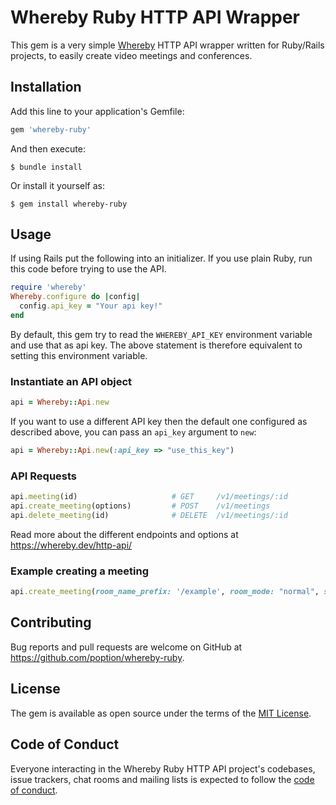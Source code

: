 # Whereby Ruby HTTP API Wrapper

This gem is a very simple [Whereby](https://whereby.com) HTTP API wrapper written for Ruby/Rails projects, to easily create video meetings and conferences. 

## Installation

Add this line to your application's Gemfile:

```ruby
gem 'whereby-ruby'
```

And then execute:

    $ bundle install

Or install it yourself as:

    $ gem install whereby-ruby

## Usage

If using Rails put the following into an initializer. If you use plain Ruby, run this code before trying to use the API.

```ruby
require 'whereby'
Whereby.configure do |config|
  config.api_key = "Your api key!"
end
```
By default, this gem try to read the `WHEREBY_API_KEY` environment variable and use that as api key. The above statement is therefore equivalent to setting this environment variable.


### Instantiate an API object

```ruby
api = Whereby::Api.new
```

If you want to use a different API key then the default one configured as described above, you can pass an `api_key` argument to `new`:

```ruby
api = Whereby::Api.new(:api_key => "use_this_key")
```

### API Requests

```ruby
api.meeting(id)                     # GET     /v1/meetings/:id             
api.create_meeting(options)         # POST    /v1/meetings
api.delete_meeting(id)              # DELETE  /v1/meetings/:id
```
Read more about the different endpoints and options at https://whereby.dev/http-api/

### Example creating a meeting
```ruby
api.create_meeting(room_name_prefix: '/example', room_mode: "normal", start_date: "2020-08-01T00:00:00Z", end_date: "2020-08-01T15:00:00Z", fields: ["hostRoomUrl"])
```

## Contributing

Bug reports and pull requests are welcome on GitHub at https://github.com/poption/whereby-ruby.

## License

The gem is available as open source under the terms of the [MIT License](https://opensource.org/licenses/MIT).

## Code of Conduct

Everyone interacting in the Whereby Ruby HTTP API project's codebases, issue trackers, chat rooms and mailing lists is expected to follow the [code of conduct](https://github.com/[USERNAME]/whereby-ruby/blob/master/CODE_OF_CONDUCT.md).

